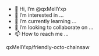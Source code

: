 - 👋 Hi, I’m @qxMellYxp
- 👀 I’m interested in ...
- 🌱 I’m currently learning ...
- 💞️ I’m looking to collaborate on ...
- 📫 How to reach me ...

<!---
qxMellYxp/qxMellYxp is a ✨ special ✨ repository because its `README.md` (this file) appears on your GitHub profile.
You can click the Preview link to take a look at your changes.
--->qxMellYxp/friendly-octo-chainsaw
